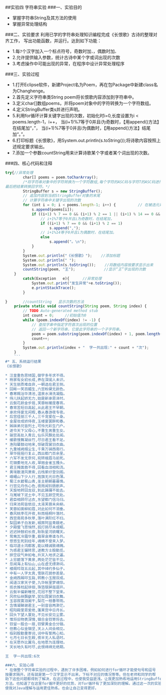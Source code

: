##实验四 字符串实验
###一、实验目的
* 掌握字符串String及其方法的使用
* 掌握异常处理结构

###二、实验要求
利用已学的字符串处理知识编程完成《长恨歌》古诗的整理对齐工作，
写出功能函数，并运行。达到如下功能：

* 1.每`7`个汉字加入一个标点符号，奇数时加`，`，偶数时加`。`
* 2.允许提供输入参数，统计古诗中某个字或词出现的次数
* 3.考虑操作中可能出现的异常，在程序中设计异常处理程序

###三、实验过程
* 1.打开Eclipse软件，新建Project名为Poem，再在包Package中新建class名为Changhenge。
* 2.首先定义字符串类String poem将长恨歌内容添加到字符串中。
* 3.定义char[]数组poems，并将poem对象中的字符转换为一个字符数组。
* 4.定义StringBuffer类s并进行声明。
* 5.利用for循环计算关键字出现的次数，初始化时i=0,长度设置为i < poems.length-1，i++，
当(i+1)%7等于0并且i为奇数时，【用append()方法】在结尾加“，”， 
当(i+1)%7等于0并且i为偶数时，【用append()方法】结尾加“。”。
* 6.打印标题《长恨歌》，用System.out.println(s.toString());将诗歌内容按照上述规定要求输出。
* 7.添加一个参数countString用来计算诗歌某个字或者某个词出现的次数。

###四、核心代码和注释
```javascript
try{//异常处理
		char[] poems = poem.toCharArray();	
		/*将字符串对象中的字符转换为一个字符数组,每个字符的ASC码与字符T的ASC码进行二进制异或运算。
最后把结果转换回字符。*/
		StringBuffer s = new StringBuffer();
		// 追加内容到当前StringBuffer对象的末尾
        // 计算字符串中关键字出现的次数	
        for (int i = 0; i < poems.length-1; i++) {			// 在被选元素的结尾插入符号
			s.append(poems[i]);
			if ((i+1) % 7 == 0 && (i+1) % 2 == 1 || (i+1) % 14 == 0 && (i+1) % 2 == 0) {
				// i+1%7等于0并且i为奇数时，在结尾加，
				if ((i+1) % 7 == 0 && (i+1) % 2 == 1)
					s.append(",");
				// i+1%14等于0并且i为偶数时，在结尾加。
				else 
					s.append("。\n");
			}
		}
		System.out.println("《长恨歌》");    //添加标题
		System.out.println(" ");
		System.out.println(s.toString());    //将数组内容按要求显示出来
		countString(poem, "王");             //显示“王”字出现的次数
	}
		catch(Exception   e){      //异常处理
			System.out.print("发生异常"+e.toString());
			e.printStackTrace();
		}
	
}       //countString   显示次数的方法
	private static void countString(String poem, String index) {
		// TODO Auto-generated method stub
		int count = 0;     //初始值为0
		while (poem.indexOf(index) != -1) {
			// 查找字串中指定字符首次出现的位置
			// 返回一个新字符串，它是此字符串的一个子字符串。
			poem = poem.substring(poem.indexOf(index) + 1, poem.length());
			count++;
		}
		System.out.println(index + "  字一共出现:" + count + "次");     
	}
    ```
#* 五、系统运行结果
《长恨歌》
 
* 汉皇重色思倾国,御宇多年求不得。
* 杨家有女初长成,养在深闺人未识。
* 天生丽质难自弃,一朝选在君王侧。
* 回眸一笑百媚生,六宫粉黛无颜色。
* 春寒赐浴华清池,温泉水滑洗凝脂。
* 侍儿扶起娇无力,始是新承恩泽时。
* 云鬓花颜金步摇,芙蓉帐暖度春宵。
* 春宵苦短日高起,从此君王不早朝。
* 承欢侍宴无闲暇,春从春游夜专夜。
* 后宫佳丽三千人,三千宠爱在一身。
* 金屋妆成娇侍夜,玉楼宴罢醉和春。
* 姊妹弟兄皆列土,可怜光彩生门户。
* 遂令天下父母心,不重生男重生女。
* 骊宫高处入青云,仙乐风飘处处闻。
* 缓歌慢舞凝丝竹,尽日君王看不足。
* 渔阳鼙鼓动地来,惊破霓裳羽衣曲。
* 九重城阙烟尘生,千乘万骑西南行。
* 翠华摇摇行复止,西出都门百余里。
* 六军不发无奈何,宛转蛾眉马前死。
* 花钿委地无人收,翠翘金雀玉搔头。
* 君王掩面救不得,回看血泪相和流。
* 黄埃散漫风萧索,云栈萦纡登剑阁。
* 峨嵋山下少人行,旌旗无光日色薄。
* 蜀江水碧蜀山青,圣主朝朝暮暮情。
* 行宫见月伤心色,夜雨闻铃肠断声。
* 天旋地转回龙驭,到此踌躇不能去。
* 马嵬坡下泥土中,不见玉颜空死处。
* 君臣相顾尽沾衣,东望都门信马归。
* 归来池苑皆依旧,太液芙蓉未央柳。
* 芙蓉如面柳如眉,对此如何不泪垂。
* 春风桃李花开夜,秋雨梧桐叶落时。
* 西宫南苑多秋草,落叶满阶红不扫。
* 梨园弟子白发新,椒房阿监青娥老。
* 夕殿萤飞思悄然,孤灯挑尽未成眠。
* 迟迟钟鼓初长夜,耿耿星河欲曙天。
* 鸳鸯瓦冷霜华重,翡翠衾寒谁与共。
* 悠悠生死别经年,魂魄不曾来入梦。
* 临邛道士鸿都客,能以精诚致魂魄。
* 为感君王辗转思,遂教方士殷勤觅。
* 排空驭气奔如电,升天入地求之遍。
* 上穷碧落下黄泉,两处茫茫皆不见。
* 忽闻海上有仙山,山在虚无缥渺间。
* 楼阁玲珑五云起,其中绰约多仙子。
* 中有一人字太真,雪肤花貌参差是。
* 金阙西厢叩玉扃,转教小玉报双成。
* 闻道汉家天子使,九华帐里梦魂惊。
* 揽衣推枕起徘徊,珠箔银屏迤逦开。
* 云鬓半偏新睡觉,花冠不整下堂来。
* 风吹仙袂飘飖举,犹似霓裳羽衣舞。
* 玉容寂寞泪阑干,梨花一枝春带雨。
* 含情凝睇谢君王,一别音容两渺茫。
* 昭阳殿里恩爱绝,蓬莱宫中日月长。
* 回头下望人寰处,不见长安见尘雾。
* 惟将旧物表深情,钿合金钗寄将去。
* 钗留一股合一扇,钗擘黄金合分钿。
* 但教心似金钿坚,天上人间会相见。
* 临别殷勤重寄词,词中有誓两心知。
* 七月七日长生殿,夜半无人私语时。
* 在天愿作比翼鸟,在地愿为连理枝。
* 天长地久有时尽,此恨绵绵无绝期。
  
王  字一共出现:6次

###六、实验心得
* 在做整个字符串实验的过程中，遇到了许多困难，例如如何进行for循环才能使句号和逗号
按要求隔开。还有就是第一个汉字显示不出来，下标不对应的情况等等。但在老师和同学的帮
助下这些问题都得到了解决，在这过程中，也使我受益匪浅。让我更加熟练地运用StringBuffer
方法。也知道了在这里for循环更好的优势，对for循环有了更加深刻的理解。通过这一次的实验
使我对Java理解与运用更佳熟练。也会让自己变得更好。

